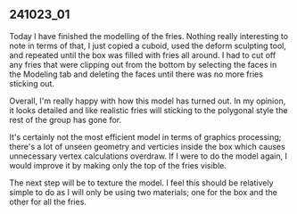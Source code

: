 ## 241023_01
Today I have finished the modelling of the fries. Nothing really interesting to note in terms of that, I just copied a cuboid, used the deform sculpting tool, and repeated until the box was filled with fries all around. I had to cut off any fries that were clipping out from the bottom by selecting the faces in the Modeling tab and deleting the faces until there was no more fries sticking out.

Overall, I'm really happy with how this model has turned out. In my opinion, it looks detailed and like realistic fries will sticking to the polygonal style 
the rest of the group has gone for.

It's certainly not the most efficient model in terms of graphics processing; there's a lot of unseen geometry and verticies inside the box which causes unnecessary vertex calculations overdraw. If I were to do the model again, I would improve it by making only the top of the fries visible.

The next step will be to texture the model. I feel this should be relatively simple to do as I will only be using two materials; one for the box and the other for all the fries.